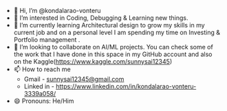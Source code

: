 - 👋 Hi, I’m @kondalarao-vonteru
- 👀 I’m interested in Coding, Debugging & Learning new things.
- 🌱 I’m currently learning Architectural design to grow my skills in my current job and on a personal level I am spending my time on Investing & Portfolio management .
- 💞️ I’m looking to collaborate on AI/ML projects. You can check some of the work that I have done in this space in my GitHub account and also on the Kaggle(https://www.kaggle.com/sunnysai12345)
- 📫 How to reach me
  -  Gmail - sunnysai12345@gmail.com
  -  Linked in - https://www.linkedin.com/in/kondalarao-vonteru-3339a058/
- 😄 Pronouns: He/Him

<!---
kondalarao-vonteru/kondalarao-vonteru is a ✨ special ✨ repository because its `README.md` (this file) appears on your GitHub profile.
You can click the Preview link to take a look at your changes.
--->
